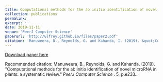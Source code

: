```yaml
---
title: Computational methods for the ab initio identification of novel microRNA in plants: a systematic review
collection: publications
permalink: 
excerpt: ''
date: 2019-11-11
venue: 'PeerJ Computer Science'
paperurl: 'http://Glfrey.github.io/files/paper2.pdf'
citation: 'Manuweera, B., Reynolds, G. and Kahanda, I. (2019). &quot;Computational methods for the ab initio identification of novel microRNA in plants: a systematic review.&quot; <i>PeerJ Computer Science</i>. 5.'
---
```


[Download paper here](http://Glfrey.github.io/files/peerj-cs-233.pdf)

Recommended citation: Manuweera, B., Reynolds, G. and Kahanda. (2019). "Computational methods for the ab initio identification of novel microRNA in plants: a systematic review." <i> PeerJ Computer Science </i>. 5, p.e233..
